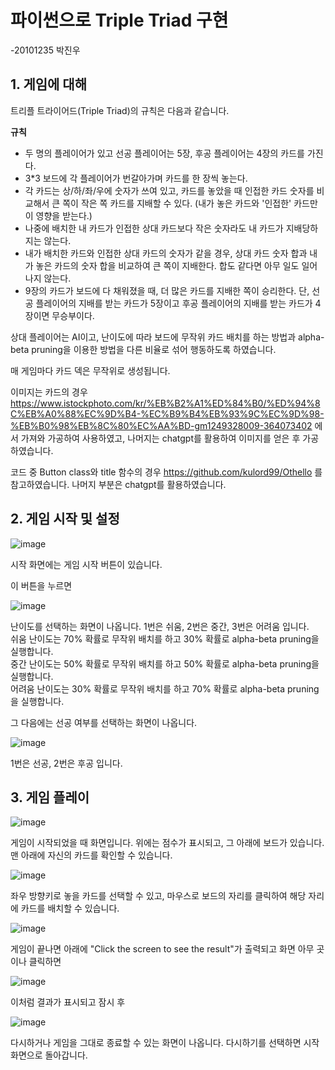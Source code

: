 # **파이썬으로 Triple Triad 구현**

-20101235 박진우

## 1. 게임에 대해

트리플 트라이어드(Triple Triad)의 규칙은 다음과 같습니다.

</u>**규칙**</u>

- 두 명의 플레이어가 있고 선공 플레이어는 5장, 후공 플레이어는 4장의 카드를 가진다.
- 3*3 보드에 각 플레이어가 번갈아가며 카드를 한 장씩 놓는다.
- 각 카드는 상/하/좌/우에 숫자가 쓰여 있고, 카드를 놓았을 때 인접한 카드 숫자를 비교해서 큰 쪽이 작은 쪽 카드를 지배할 수 있다. (내가 놓은 카드와 '인접한'  카드만이 영향을 받는다.)
- 나중에 배치한 내 카드가 인접한 상대 카드보다 작은 숫자라도 내 카드가 지배당하지는 않는다.
- 내가 배치한 카드와 인접한 상대 카드의 숫자가 같을 경우, 상대 카드 숫자 합과 내가 놓은 카드의 숫자 합을 비교하여 
큰 쪽이 지배한다. 합도 같다면 아무 일도 일어나지 않는다.
- 9장의 카드가 보드에 다 채워졌을 때, 더 많은 카드를 지배한 쪽이 승리한다. 단, 선공 플레이어의 지배를 받는 카드가 5장이고 후공 플레이어의 지배를 받는 카드가 4장이면 무승부이다.

상대 플레이어는 AI이고, 난이도에 따라 보드에 무작위 카드 배치를 하는 방법과 alpha-beta pruning을 이용한 방법을 다른 비율로 섞어 행동하도록 하였습니다.

매 게임마다 카드 덱은 무작위로 생성됩니다.

이미지는 카드의 경우 https://www.istockphoto.com/kr/%EB%B2%A1%ED%84%B0/%ED%94%8C%EB%A0%88%EC%9D%B4-%EC%B9%B4%EB%93%9C%EC%9D%98-%EB%B0%98%EB%8C%80%EC%AA%BD-gm1249328009-364073402 에서 가져와 가공하여 사용하였고, 나머지는 chatgpt를 활용하여 이미지를 얻은 후 가공하였습니다.

코드 중 Button class와 title 함수의 경우 https://github.com/kulord99/Othello 를 참고하였습니다.
나머지 부분은 chatgpt를 활용하였습니다.



## 2. 게임 시작 및 설정

![image](https://github.com/jinwooapple/TripleTriad/blob/main/triple%20triad/image/markdown/title.png)

시작 화면에는 게임 시작 버튼이 있습니다. 

이 버튼을 누르면

![image](https://github.com/jinwooapple/TripleTriad/blob/main/triple%20triad/image/markdown/difficulty.png)

난이도를 선택하는 화면이 나옵니다.
1번은 쉬움, 2번은 중간, 3번은 어려움 입니다.<br>
쉬움 난이도는 70% 확률로 무작위 배치를 하고 30% 확률로 alpha-beta pruning을 실행합니다.<br>
중간 난이도는 50% 확률로 무작위 배치를 하고 50% 확률로 alpha-beta pruning을 실행합니다.<br>
어려움 난이도는 30% 확률로 무작위 배치를 하고 70% 확률로 alpha-beta pruning을 실행합니다.<br>

그 다음에는 선공 여부를 선택하는 화면이 나옵니다.

![image](https://github.com/jinwooapple/TripleTriad/blob/main/triple%20triad/image/markdown/turn.png)

1번은 선공, 2번은 후공 입니다.



## 3. 게임 플레이

![image](https://github.com/jinwooapple/TripleTriad/blob/main/triple%20triad/image/markdown/play_1.png)

게임이 시작되었을 때 화면입니다. 위에는 점수가 표시되고, 그 아래에 보드가 있습니다.
맨 아래에 자신의 카드를 확인할 수 있습니다.

![image](https://github.com/jinwooapple/TripleTriad/blob/main/triple%20triad/image/markdown/play_2.png)

좌우 방향키로 놓을 카드를 선택할 수 있고, 마우스로 보드의 자리를 클릭하여 해당 자리에 카드를 배치할 수 있습니다.

![image](https://github.com/jinwooapple/TripleTriad/blob/main/triple%20triad/image/markdown/play_3.png)

게임이 끝나면 아래에 "Click the screen to see the result"가 출력되고 화면 아무 곳이나 클릭하면

![image](https://github.com/jinwooapple/TripleTriad/blob/main/triple%20triad/image/markdown/result.png)

이처럼 결과가 표시되고 잠시 후

![image](https://github.com/jinwooapple/TripleTriad/blob/main/triple%20triad/image/markdown/retry_or_exit.png)

다시하거나 게임을 그대로 종료할 수 있는 화면이 나옵니다.
다시하기를 선택하면 시작 화면으로 돌아갑니다.
